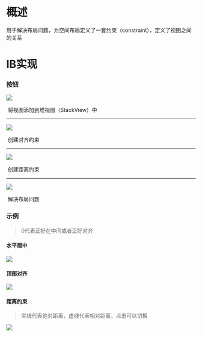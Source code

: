 # 概述

用于解决布局问题，为空间布局定义了一套约束（constraint），定义了视图之间的关系

# IB实现

### 按钮

![](https://ws4.sinaimg.cn/large/006tKfTcly1fkuli4q3rij301i01cmwz.jpg)

​										将视图添加到堆视图（StackView）中

------

![](https://ws3.sinaimg.cn/large/006tKfTcly1fkulj68i4aj301c014a9v.jpg)

​										创建对齐约束

------

![](https://ws1.sinaimg.cn/large/006tKfTcly1fkuljolu65j3018012a9v.jpg)

​										创建距离约束

------

![](https://ws1.sinaimg.cn/large/006tKfTcly1fkulk6m17fj3018014jr7.jpg)

​										解决布局问题

### 示例

> 0代表正好在中间或者正好对齐

#### 水平居中

![](https://ws2.sinaimg.cn/large/006tKfTcly1fkulwtywvlj30db0dcgov.jpg)

#### 顶部对齐

![](https://ws2.sinaimg.cn/large/006tKfTcly1fkulxm949ij30dl0dc0we.jpg)

#### 距离约束

> 实线代表绝对距离，虚线代表相对距离，点击可以切换

![](https://ws1.sinaimg.cn/large/006tKfTcly1fkulz434c6j309q0dcmzn.jpg)



